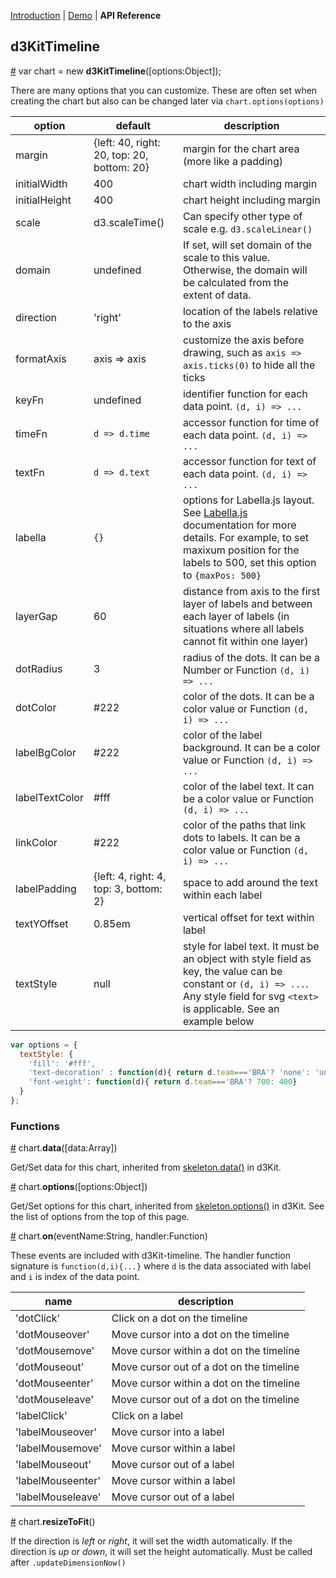 [Introduction](https://github.com/kristw/d3kit-timeline) |
[Demo](http://kristw.github.io/d3kit-timeline) |
**API Reference**

## d3KitTimeline

<a name="constructor" href="#constructor">#</a> var chart = new **d3KitTimeline**([options:Object]);

There are many options that you can customize. These are often set when creating the chart but also can be changed later via ```chart.options(options)```

| option  | default | description |
| ------- | ------- | ----------- |
| margin  | {left: 40, right: 20, top: 20, bottom: 20} | margin for the chart area (more like a padding) |
| initialWidth | 400 | chart width including margin |
| initialHeight | 400 | chart height including margin |
| scale | d3.scaleTime() | Can specify other type of scale e.g. `d3.scaleLinear()` |
| domain | undefined | If set, will set domain of the scale to this value. Otherwise, the domain will be calculated from the extent of data. |
| direction | 'right' | location of the labels relative to the axis |
| formatAxis | axis => axis | customize the axis before drawing, such as `axis => axis.ticks(0)` to hide all the ticks |
| keyFn | undefined | identifier function for each data point. `(d, i) => ...`|
| timeFn | `d => d.time` | accessor function for time of each data point. `(d, i) => ...`|
| textFn | `d => d.text` | accessor function for text of each data point. `(d, i) => ...`|
| labella | ```{}``` | options for Labella.js layout. See [Labella.js](https://github.com/twitter/labella.js/blob/master/docs/Force.md#constructor) documentation for more details. For example, to set maxixum position for the labels to 500, set this option to `{maxPos: 500}` |
| layerGap | 60 | distance from axis to the first layer of labels and between each layer of labels (in situations where all labels cannot fit within one layer) |
| dotRadius | 3 | radius of the dots. It can be a Number or Function `(d, i) => ...` |
| dotColor | #222 | color of the dots. It can be a color value or Function `(d, i) => ...` |
| labelBgColor | #222 | color of the label background. It can be a color value or Function `(d, i) => ...` |
| labelTextColor | #fff | color of the label text. It can be a color value or Function `(d, i) => ...` |
| linkColor | #222 | color of the paths that link dots to labels. It can be a color value or Function `(d, i) => ...` |
| labelPadding | {left: 4, right: 4, top: 3, bottom: 2} | space to add around the text within each label |
| textYOffset | 0.85em | vertical offset for text within label |
| textStyle | null | style for label text. It must be an object with style field as key, the value can be constant or `(d, i) => ...`. Any style field for svg `<text>` is applicable. See an example below |

```javascript
var options = {
  textStyle: {
    'fill': '#fff',
    'text-decoration' : function(d){ return d.team==='BRA'? 'none': 'underline'},
    'font-weight': function(d){ return d.team==='BRA'? 700: 400}
  }
};
```

### Functions

<a name="data" href="#data">#</a> chart.**data**([data:Array])

Get/Set data for this chart, inherited from [skeleton.data()](https://github.com/twitter/d3kit/wiki/Skeleton#data) in d3Kit.

<a name="options" href="#options">#</a> chart.**options**([options:Object])

Get/Set options for this chart, inherited from [skeleton.options()](https://github.com/twitter/d3kit/wiki/Skeleton#options) in d3Kit. See the list of options from the top of this page.

<a name="on" href="#on">#</a> chart.**on**(eventName:String, handler:Function)

These events are included with d3Kit-timeline. The handler function signature is ```function(d,i){...}``` where ```d``` is the data associated with label and ```i``` is index of the data point.

| name | description |
| ---- | ----------- |
| 'dotClick' | Click on a dot on the timeline |
| 'dotMouseover' | Move cursor into a dot on the timeline |
| 'dotMousemove' | Move cursor within a dot on the timeline |
| 'dotMouseout' | Move cursor out of a dot on the timeline |
| 'dotMouseenter' | Move cursor within a dot on the timeline |
| 'dotMouseleave' | Move cursor out of a dot on the timeline |
| 'labelClick' | Click on a label |
| 'labelMouseover' | Move cursor into a label |
| 'labelMousemove' | Move cursor within a label |
| 'labelMouseout' | Move cursor out of a label |
| 'labelMouseenter' | Move cursor within a label |
| 'labelMouseleave' | Move cursor out of a label |

<a name="resizeToFit" href="#resizeToFit">#</a> chart.**resizeToFit**()

If the direction is *left* or *right*, it will set the width automatically. If the direction is *up* or *down*, it will set the height automatically.
Must be called after `.updateDimensionNow()`